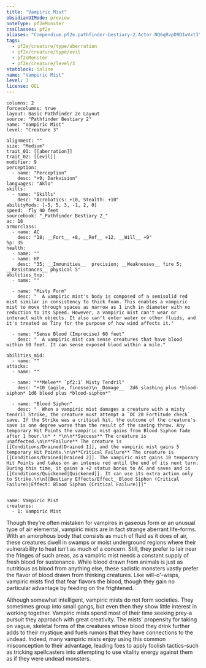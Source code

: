 ```yaml
---
title: "Vampiric Mist"
obsidianUIMode: preview
noteType: pf2eMonster
cssClasses: pf2e
aliases: "Compendium.pf2e.pathfinder-bestiary-2.Actor.NQ6qRvpD9DIwVxt3" 
tags:
  - pf2e/creature/type/aberration
  - pf2e/creature/type/evil
  - pf2eMonster
  - pf2e/creature/level/3
statblock: inline
name: "Vampiric Mist"
level: 3
license: OGL
---
```


```statblock
columns: 2
forcecolumns: true
layout: Basic Pathfinder 2e Layout
source: "Pathfinder Bestiary 2"
name: "Vampiric Mist"
level: "Creature 3"

alignment: ""
size: "Medium"
trait_01: [[aberration]]
trait_02: [[evil]]
modifier: 9
perception:
  - name: "Perception"
    desc: "+9; Darkvision"
languages: "Aklo"
skills:
  - name: "Skills"
    desc: "Acrobatics: +10, Stealth: +10"
abilityMods: [-5, 5, 3, -1, 2, 0]
speed:  fly 40 feet
sourcebook: "_Pathfinder Bestiary 2_"
ac: 18
armorclass:
  - name: AC
    desc: "18; __Fort__ +8, __Ref__ +12, __Will__ +9"
hp: 35
health:
  - name: ""
  - name: HP
    desc: "35; __Immunities__  precision; __Weaknesses__ fire 5; __Resistances__ physical 5"
abilities_top:
  - name: ""

  - name: "Misty Form"
    desc: "  A vampiric mist's body is composed of a semisolid red mist similar in consistency to thick foam. This enables a vampiric mist to move through spaces as narrow as 1 inch in diameter with no reduction to its Speed. However, a vampiric mist can't wear or interact with objects. It also can't enter water or other fluids, and it's treated as Tiny for the purpose of how wind affects it."

  - name: "Sense Blood (Imprecise) 60 feet"
    desc: "  A vampiric mist can sense creatures that have blood within 60 feet. It can sense exposed blood within a mile."

abilities_mid:
  - name: ""
attacks:
  - name: ""

  - name: "**Melee** `pf2:1` Misty Tendril"
    desc: "+10 (agile, finesse)\n__Damage__  2d6 slashing plus *blood-siphon* 1d6 bleed plus *blood-siphon*"

  - name: "Blood Siphon"
    desc: "  When a vampiric mist damages a creature with a misty tendril Strike, the creature must attempt a `DC 20 Fortitude check` save. If the Strike was a critical hit, the outcome of the creature's save is one degree worse than the result of the saving throw. Any temporary Hit Points the vampiric mist gains from Blood Siphon fade after 1 hour.\n* * *\n\n**Success** The creature is unaffected.\n\n**Failure** The creature is [[Conditions/Drained|Drained 1]], and the vampiric mist gains 5 temporary Hit Points.\n\n**Critical Failure** The creature is [[Conditions/Drained|Drained 2]]. The vampiric mist gains 10 temporary Hit Points and takes on an intense red until the end of its next turn. During this time, it gains a +2 status bonus to AC and saves and is [[Conditions/Quickened|Quickened]]. It can use its extra action only to Strike.\n\n[[Bestiary Effects/Effect_ Blood Siphon (Critical Failure)|Effect: Blood Siphon (Critical Failure)]]"
 
```

```encounter-table
name: Vampiric Mist
creatures:
  - 1: Vampiric Mist
```



Though they're often mistaken for vampires in gaseous form or an unusual type of air elemental, vampiric mists are in fact strange aberrant life-forms. With an amorphous body that consists as much of fluid as it does of air, these creatures dwell in swamps or moist underground regions where their vulnerability to heat isn't as much of a concern. Still, they prefer to lair near the fringes of such areas, as a vampiric mist needs a constant supply of fresh blood for sustenance. While blood drawn from animals is just as nutritious as blood from anything else, these sadistic monsters vastly prefer the flavor of blood drawn from thinking creatures. Like will-o'-wisps, vampiric mists find that fear flavors the blood, though they gain no particular advantage by feeding on the frightened.

Although somewhat intelligent, vampiric mists do not form societies. They sometimes group into small gangs, but even then they show little interest in working together. Vampiric mists spend most of their time seeking prey-a pursuit they approach with great creativity. The mists' propensity for taking on vague, skeletal forms of the creatures whose blood they drink further adds to their mystique and fuels rumors that they have connections to the undead. Indeed, many vampiric mists enjoy using this common misconception to their advantage, leading foes to apply foolish tactics-such as tricking spellcasters into attempting to use vitality energy against them as if they were undead monsters.
